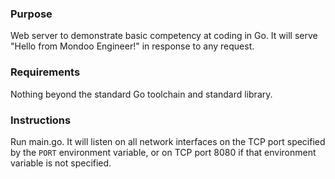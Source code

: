 ### Purpose

Web server to demonstrate basic competency at coding in Go. It will serve "Hello from Mondoo Engineer!" in response to any request.

### Requirements

Nothing beyond the standard Go toolchain and standard library.

### Instructions

Run main.go. It will listen on all network interfaces on the TCP port specified by the `PORT` environment variable, or on TCP port 8080 if that environment variable is not specified.
